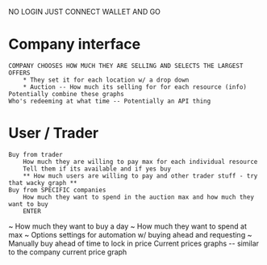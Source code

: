 NO LOGIN JUST CONNECT WALLET AND GO 

# Company interface
	COMPANY CHOOSES HOW MUCH THEY ARE SELLING AND SELECTS THE LARGEST OFFERS
		* They set it for each location w/ a drop down
		* Auction -- How much its selling for for each resource (info) Potentially combine these graphs
	Who's redeeming at what time -- Potentially an API thing

 
# User / Trader
	Buy from trader
		How much they are willing to pay max for each individual resource  
		Tell them if its available and if yes buy
		** How much users are willing to pay and other trader stuff - try that wacky graph **
	Buy from SPECIFIC companies 
		How much they want to spend in the auction max and how much they want to buy
		ENTER
~		How much they want to buy a day
~		How much they want to spend at max 
~	Options settings for automation w/ buying ahead and requesting 
~	Manually buy ahead of time to lock in price
	Current prices graphs -- similar to the company current price graph

	 
	